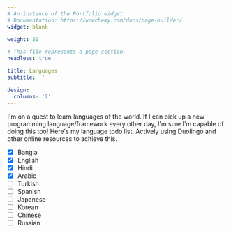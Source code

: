 ```yaml
---
# An instance of the Portfolio widget.
# Documentation: https://wowchemy.com/docs/page-builder/
widget: blank

weight: 20

# This file represents a page section.
headless: true

title: Languages
subtitle: ''

design:
  columns: '2'
---
```


I'm on a quest to learn languages of the world. If I can pick up a new programming language/framework every other day, I'm sure I'm capable of doing this too! Here's my language todo list. Actively using Duolingo and other online resources to achieve this.

- [x] Bangla
- [x] English
- [x] Hindi
- [x] Arabic
- [ ] Turkish
- [ ] Spanish
- [ ] Japanese
- [ ] Korean
- [ ] Chinese
- [ ] Russian
